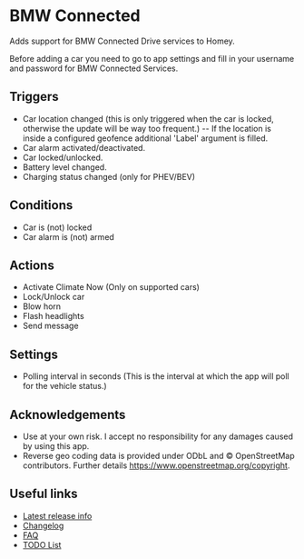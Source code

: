 # BMW Connected

Adds support for BMW Connected Drive services to Homey.

Before adding a car you need to go to app settings and fill in your username and password for BMW Connected Services.

## Triggers
- Car location changed (this is only triggered when the car is locked, otherwise the update will be way too frequent.)
-- If the location is inside a configured geofence additional 'Label' argument is filled.
- Car alarm activated/deactivated.
- Car locked/unlocked.
- Battery level changed.
- Charging status changed (only for PHEV/BEV)

## Conditions
- Car is (not) locked
- Car alarm is (not) armed

## Actions
- Activate Climate Now (Only on supported cars)
- Lock/Unlock car
- Blow horn
- Flash headlights
- Send message

## Settings
- Polling interval in seconds (This is the interval at which the app will poll for the vehicle status.)

## Acknowledgements
- Use at your own risk. I accept no responsibility for any damages caused by using this app.
- Reverse geo coding data is provided under ODbL and © OpenStreetMap contributors. Further details https://www.openstreetmap.org/copyright.

## Useful links
- [Latest release info](https://community.athom.com/t/app-bmw-connected/49199/2)
- [Changelog](https://community.athom.com/t/app-bmw-connected/49199/3)
- [FAQ](https://community.athom.com/t/app-bmw-connected/49199/4)
- [TODO List](https://community.athom.com/t/app-bmw-connected/49199/5)